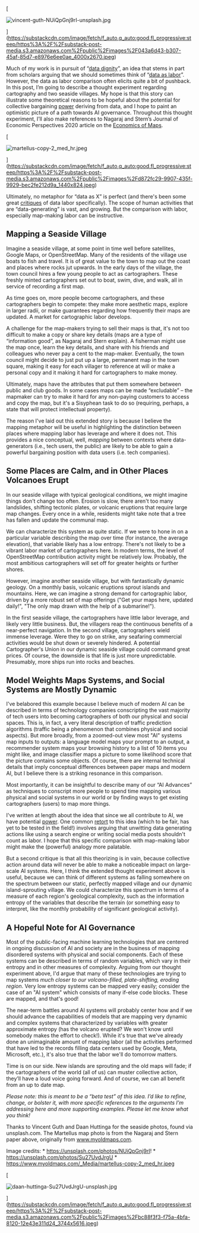 [

![vincent-guth-NUiQpGnj9rI-unsplash.jpg](https://substackcdn.com/image/fetch/w_1456,c_limit,f_auto,q_auto:good,fl_progressive:steep/https%3A%2F%2Fsubstack-post-media.s3.amazonaws.com%2Fpublic%2Fimages%2F043a6d43-b307-45af-85d7-e8976e6ee0ae_4000x2670.jpeg "vincent-guth-NUiQpGnj9rI-unsplash.jpg")



](https://substackcdn.com/image/fetch/f_auto,q_auto:good,fl_progressive:steep/https%3A%2F%2Fsubstack-post-media.s3.amazonaws.com%2Fpublic%2Fimages%2F043a6d43-b307-45af-85d7-e8976e6ee0ae_4000x2670.jpeg)

Much of my work is in pursuit of “[data dignity](https://www.radicalxchange.org/concepts/data-dignity/)”, an idea that stems in part from scholars arguing that we should sometimes think of “[data as labor](https://www.aeaweb.org/articles?id=10.1257/pandp.20181003)”. However, the data as labor comparison often elicits quite a bit of pushback. In this post, I’m going to describe a thought experiment regarding cartography and two seaside villages. My hope is that this story can illustrate some theoretical reasons to be hopeful about the potential for collective bargaining [power](https://dl.acm.org/doi/10.1145/3442188.3445885) deriving from data, and I hope to paint an optimistic picture of a path towards AI governance. Throughout this thought experiment, I’ll also make references to Nagaraj and Stern’s Journal of Economic Perspectives 2020 article on the [Economics of Maps](https://www.aeaweb.org/articles?id=10.1257/jep.34.1.196).

[

![martellus-copy-2_med_hr.jpeg](https://substackcdn.com/image/fetch/w_1456,c_limit,f_auto,q_auto:good,fl_progressive:steep/https%3A%2F%2Fsubstack-post-media.s3.amazonaws.com%2Fpublic%2Fimages%2Fd872fc29-9907-435f-9929-bec2fe212d9a_1440x824.jpeg "martellus-copy-2_med_hr.jpeg")



](https://substackcdn.com/image/fetch/f_auto,q_auto:good,fl_progressive:steep/https%3A%2F%2Fsubstack-post-media.s3.amazonaws.com%2Fpublic%2Fimages%2Fd872fc29-9907-435f-9929-bec2fe212d9a_1440x824.jpeg)

Ultimately, no metaphor for “data as X” is perfect (and there's been some great [critiques](https://digifesto.com/2018/12/06/data-isnt-labor-because-using-search-engines-is-really-easy/) of data labor specifically). The scope of human activities that are “data-generating” is vast, and growing. But the comparison with labor, especially map-making labor can be instructive.

## Mapping a Seaside Village

Imagine a seaside village, at some point in time well before satellites, Google Maps, or OpenStreetMap. Many of the residents of the village use boats to fish and travel. It is of great value to the town to map out the coast and places where rocks jut upwards. In the early days of the village, the town council hires a few young people to act as cartographers. These freshly minted cartographers set out to boat, swim, dive, and walk, all in service of recording a first map.

As time goes on, more people become cartographers, and these cartographers begin to compete: they make more aesthetic maps, explore in larger radii, or make guarantees regarding how frequently their maps are updated. A market for cartographic labor develops.

A challenge for the map-makers trying to sell their maps is that, it's not too difficult to make a copy or share key details (maps are a type of “information good”, as Nagaraj and Stern explain). A fisherman might use the map once, learn the key details, and share with his friends and colleagues who never pay a cent to the map-maker. Eventually, the town council might decide to just put up a large, permanent map in the town square, making it easy for each villager to reference at will or make a personal copy and it making it hard for cartographers to make money.

Ultimately, maps have the attributes that put them somewhere between public and club goods. In some cases maps can be made “excludable” – the mapmaker can try to make it hard for any non-paying customers to access and copy the map, but it's a Sisyphean task to do so (requiring, perhaps, a state that will protect intellectual property).

The reason I've laid out this extended story is because I believe the mapping metaphor will be useful in highlighting the distinction between places where mapping labor has leverage and where it does not. This provides a nice conceptual, well, _mapping_ between contexts where data-generators (i.e., tech users, the public) are likely to be able to gain a powerful bargaining position with data users (i.e. tech companies).

## Some Places are Calm, and in Other Places Volcanoes Erupt

In our seaside village with typical geological conditions, we might imagine things don't change too often. Erosion is slow, there aren't too many landslides, shifting tectonic plates, or volcanic eruptions that require large map changes. Every once in a while, residents might take note that a tree has fallen and update the communal map.

We can characterize this system as quite static. If we were to hone in on a particular variable describing the map over time (for instance, the average elevation), that variable likely has a low entropy. There's not likely to be a vibrant labor market of cartographers here. In modern terms, the level of OpenStreetMap contribution activity might be relatively low. Probably, the most ambitious cartographers will set off for greater heights or further shores.

However, imagine another seaside village, but with fantastically dynamic geology. On a monthly basis, volcanic eruptions sprout islands and mountains. Here, we can imagine a strong demand for cartographic labor, driven by a more robust set of map offerings ("Get your maps here, updated daily!", "The only map drawn with the help of a submarine!").

In the first seaside village, the cartographers have little labor leverage, and likely very little business. But, the villagers reap the continuous benefits of a near-perfect navigation. In the second village, cartographers wield immense leverage. Were they to go on strike, any seafaring commercial activities would be shut down or severely hindered. A potential Cartographer's Union in our dynamic seaside village could command great prices. Of course, the downside is that life is just more unpredictable. Presumably, more ships run into rocks and beaches.

## Model Weights Maps Systems, and Social Systems are Mostly Dynamic

I've belabored this example because I believe much of modern AI can be described in terms of technology companies conscripting the vast majority of tech users into becoming cartographers of both our physical and social spaces. This is, in fact, a very literal description of traffic prediction algorithms (traffic being a phenomenon that combines physical and social aspects). But more broadly, from a zoomed-out view most "AI" systems map inputs to outputs: a language model maps your prompt to an output, a recommender system maps your browsing history to a list of 10 items you might like, and image classifier maps a picture to some likelihood score that the picture contains some objects. Of course, there are internal technical details that imply conceptual differences between paper maps and modern AI, but I believe there is a striking resonance in this comparison.

Most importantly, it can be insightful to describe many of our “AI Advances” as techniques to conscript more people to spend time mapping various physical and social systems in our world or by finding ways to get existing cartographers (users) to map more things.

I've written at length about the idea that since we all contribute to AI, we have potential [power](https://dl.acm.org/doi/10.1145/3442188.3445885). One common [retort](https://digifesto.com/2018/12/06/data-isnt-labor-because-using-search-engines-is-really-easy/) to this idea (which to be fair, has yet to be tested in the field!) involves arguing that unwitting data generating actions like using a search engine or writing social media posts shouldn't count as labor. I hope that this specific comparison with map-making labor might make the (powerful) analogy more palatable.

But a second critique is that all this theorizing is in vain, because collective action around data will never be able to make a noticeable impact on large-scale AI systems. Here, I think the extended thought experiment above is useful, because we can think of different systems as falling somewhere on the spectrum between our static, perfectly mapped village and our dynamic island-sprouting village. We could characterize this spectrum in terms of a measure of each region's geological complexity, such as the information entropy of the variables that describe the terrain (or something easy to interpret, like the monthly probability of significant geological activity).

## A Hopeful Note for AI Governance

Most of the public-facing machine learning technologies that are centered in ongoing discussion of AI and society are in the business of mapping disordered systems with physical and social components. Each of these systems can be described in terms of random variables, which vary in their entropy and in other measures of complexity. Arguing from our thought experiment above, I'd argue that many of these technologies are trying to map systems _much closer to our volcano-filled, plate-shifting, eroding region_. Very low entropy systems can be mapped very easily; consider the case of an "AI system" which consists of many if-else code blocks. These are mapped, and that's good!

The near-term battles around AI systems will probably center how and if we should advance the capabilities of models that are mapping very dynamic and complex systems that characterized by variables with greater approximate entropy (has the volcano erupted? We won't know until somebody makes the effort to check!). While it's true that we've already done an unimaginable amount of mapping labor (all the activities performed that have led to the records filling data centers used by Google, Meta, Microsoft, etc.), it's also true that the labor we'll do tomorrow matters.

Time is on our side. New islands are sprouting and the old maps will fade; if the cartographers of the world (all of us) can muster collective action, they’ll have a loud voice going forward. And of course, we can all benefit from an up to date map.

_Please note: this is meant to be a “beta test” of this idea. I’d like to refine, change, or bolster it, with more specific references to the arguments I’m addressing here and more supporting examples. Please let me know what you think!_

Thanks to Vincent Guth and Daan Huttinga for the seaside photos, found via unsplash.com. The Martellus map photo is from the Nagaraj and Stern paper above, originally from www.myoldmaps.com.

Image credits: * https://unsplash.com/photos/NUiQpGnj9rI! * https://unsplash.com/photos/Su27UvdJrgU * https://www.myoldmaps.com/_Media/martellus-copy-2_med_hr.jpeg

[

![daan-huttinga-Su27UvdJrgU-unsplash.jpg](https://substackcdn.com/image/fetch/w_1456,c_limit,f_auto,q_auto:good,fl_progressive:steep/https%3A%2F%2Fsubstack-post-media.s3.amazonaws.com%2Fpublic%2Fimages%2Fbc88f3f3-f75a-4bfa-8120-12e43e311d24_3744x5616.jpeg "daan-huttinga-Su27UvdJrgU-unsplash.jpg")



](https://substackcdn.com/image/fetch/f_auto,q_auto:good,fl_progressive:steep/https%3A%2F%2Fsubstack-post-media.s3.amazonaws.com%2Fpublic%2Fimages%2Fbc88f3f3-f75a-4bfa-8120-12e43e311d24_3744x5616.jpeg)